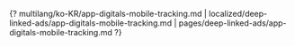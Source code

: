 {? multilang/ko-KR/app-digitals-mobile-tracking.md | localized/deep-linked-ads/app-digitals-mobile-tracking.md | pages/deep-linked-ads/app-digitals-mobile-tracking.md ?}
